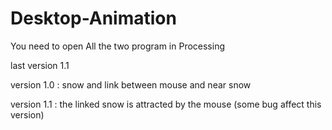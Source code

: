 # Desktop-Animation
You need to open All the two program in Processing

last version 1.1

version 1.0 : snow and link between mouse and near snow

version 1.1 : the linked snow is attracted by the mouse (some bug affect this version)
